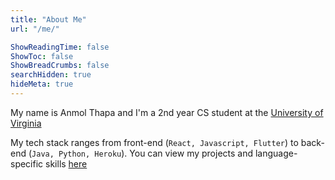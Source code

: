 ```yaml
---
title: "About Me"
url: "/me/"

ShowReadingTime: false
ShowToc: false
ShowBreadCrumbs: false
searchHidden: true
hideMeta: true
---
```

[portfolio]: https://anmolthapa.dev "target=_blank"
[school]: https://www.virginia.edu "target=_blank"

My name is Anmol Thapa and I'm a 2nd year CS student at the [University of Virginia][school]

My tech stack ranges from front-end (`React, Javascript, Flutter`) to back-end (`Java, Python, Heroku`). You can view my projects and language-specific skills [here][portfolio]
